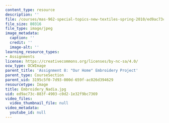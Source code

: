 ```yaml
---
content_type: resource
description: ''
file: /courses/mas-962-special-topics-new-textiles-spring-2010/ed9ac73c883f4903c0d21e32f9bc7369_Embroidery_Nadia.jpg
file_size: 80316
file_type: image/jpeg
image_metadata:
  caption: ''
  credit: ''
  image-alt: ''
learning_resource_types:
- Assignments
license: https://creativecommons.org/licenses/by-nc-sa/4.0/
ocw_type: OCWImage
parent_title: 'Assignment 8: "Our Home" Embroidery Project'
parent_type: CourseSection
parent_uid: 3195c5f0-7d93-000d-659f-ac026d394629
resourcetype: Image
title: Embroidery_Nadia.jpg
uid: ed9ac73c-883f-4903-c0d2-1e32f9bc7369
video_files:
  video_thumbnail_file: null
video_metadata:
  youtube_id: null
---
```


